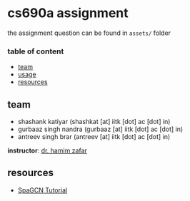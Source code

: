 # cs690a assignment

the assignment question can be found in `assets/` folder

### table of content

- [team](#team)
- [usage](#usage)
- [resources](#resources)

## team

- shashank katiyar (shashkat [at] iitk [dot] ac [dot] in)
- gurbaaz singh nandra (gurbaaz [at] iitk [dot] ac [dot] in)
- antreev singh brar (antreev [at] iitk [dot] ac [dot] in)

**instructor**: [dr. hamim zafar](https://hamimzafar.wixsite.com/home) 

## resources

- [SpaGCN Tutorial](https://github.com/jianhuupenn/SpaGCN/blob/master/tutorial/tutorial.md)
